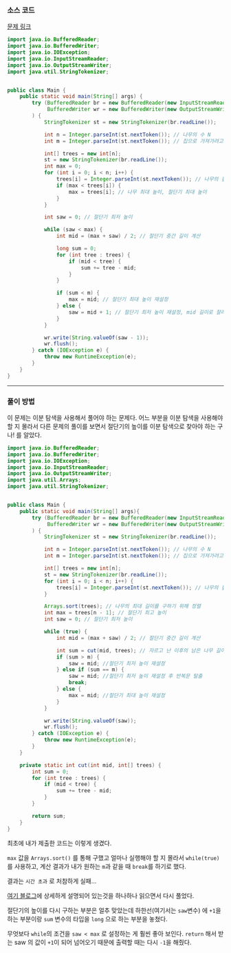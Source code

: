 ### 소스 코드

[문제 링크](https://www.acmicpc.net/problem/2805)

```java
import java.io.BufferedReader;
import java.io.BufferedWriter;
import java.io.IOException;
import java.io.InputStreamReader;
import java.io.OutputStreamWriter;
import java.util.StringTokenizer;


public class Main {
    public static void main(String[] args) {
        try (BufferedReader br = new BufferedReader(new InputStreamReader(System.in));
             BufferedWriter wr = new BufferedWriter(new OutputStreamWriter(System.out))
        ) {
            StringTokenizer st = new StringTokenizer(br.readLine());

            int n = Integer.parseInt(st.nextToken()); // 나무의 수 N
            int m = Integer.parseInt(st.nextToken()); // 집으로 가져가려고 하는 나무의 길이 M

            int[] trees = new int[n];
            st = new StringTokenizer(br.readLine());
            int max = 0;
            for (int i = 0; i < n; i++) {
                trees[i] = Integer.parseInt(st.nextToken()); // 나무의 높이
                if (max < trees[i]) {
                    max = trees[i]; // 나무 최대 높이, 절단기 최대 높이
                }
            }

            int saw = 0; // 절단기 최저 높이

            while (saw < max) {
                int mid = (max + saw) / 2; // 절단기 중간 길이 계산

                long sum = 0;
                for (int tree : trees) {
                    if (mid < tree) {
                        sum += tree - mid;
                    }
                }

                if (sum < m) {
                    max = mid; // 절단기 최대 높이 재설정
                } else {
                    saw = mid + 1; // 절단기 최저 높이 재설정, mid 길이로 잘라봤기 때문에 +1 해준다
                }
            }

            wr.write(String.valueOf(saw - 1));
            wr.flush();
        } catch (IOException e) {
            throw new RuntimeException(e);
        }
    }
}
```

---

### 풀이 방법

이 문제는 이분 탐색을 사용해서 풀어야 하는 문제다. 어느 부분을 이분 탐색을 사용해야 할 지 몰라서 다른 문제의 풀이를 보면서 절단기의 높이를 이분 탐색으로 찾아야 하는 구나! 를 알았다.

```java
import java.io.BufferedReader;
import java.io.BufferedWriter;
import java.io.IOException;
import java.io.InputStreamReader;
import java.io.OutputStreamWriter;
import java.util.Arrays;
import java.util.StringTokenizer;


public class Main {
    public static void main(String[] args){
        try (BufferedReader br = new BufferedReader(new InputStreamReader(System.in));
             BufferedWriter wr = new BufferedWriter(new OutputStreamWriter(System.out))
        ) {
            StringTokenizer st = new StringTokenizer(br.readLine());

            int n = Integer.parseInt(st.nextToken()); // 나무의 수 N
            int m = Integer.parseInt(st.nextToken()); // 집으로 가져가려고 하는 나무의 길이 M

            int[] trees = new int[n];
            st = new StringTokenizer(br.readLine());
            for (int i = 0; i < n; i++) {
                trees[i] = Integer.parseInt(st.nextToken()); // 나무의 높이
            }

            Arrays.sort(trees); // 나무의 최대 길이를 구하기 위해 정렬
            int max = trees[n - 1]; // 절단기 최고 높이
            int saw = 0; // 절단기 최저 높이

            while (true) {
                int mid = (max + saw) / 2; // 절단기 중간 길이 계산

                int sum = cut(mid, trees); // 자르고 난 이후의 남은 나무 길이 합
                if (sum > m) {
                    saw = mid; //절단기 최저 높이 재설정
                } else if (sum == m) {
                    saw = mid; //절단기 최저 높이 재설정 후 반복문 탈출
                    break;
                } else {
                    max = mid; //절단기 최대 높이 재설정
                }
            }

            wr.write(String.valueOf(saw));
            wr.flush();
        } catch (IOException e) {
            throw new RuntimeException(e);
        }
    }

    private static int cut(int mid, int[] trees) {
        int sum = 0;
        for (int tree : trees) {
            if (mid < tree) {
                sum += tree - mid;
            }
        }

        return sum;
    }
}
```

최초에 내가 제출한 코드는 이렇게 생겼다.

`max` 값을 `Arrays.sort()` 를 통해 구했고 얼마나 실행해야 할 지 몰라서 `while(true)` 를 사용하고, 계산 결과가 내가 원하는 `m`과 같을 때 `break`를 하기로 했다.

결과는 `시간 초과` 로 처참하게 실패...

[여기 블로그](https://st-lab.tistory.com/270)에 상세하게 설명되어 있는것을 하나하나 읽으면서 다시 풀었다.

절단기의 높이를 다시 구하는 부분은 얼추 맞았는데 하한선(여기서는 `saw`변수) 에 `+1`을 하는 부분이랑 `sum` 변수의 타입을 `long` 으로 하는 부분을 놓쳤다.

무엇보다 `while`의 조건을 `saw < max` 로 설정하는 게 훨씬 좋아 보인다. `return` 해서 받는 saw 의 값이 `+1`이 되어 넘어오기 때문에 출력할 때는 다시 `-1`을 해줬다.
